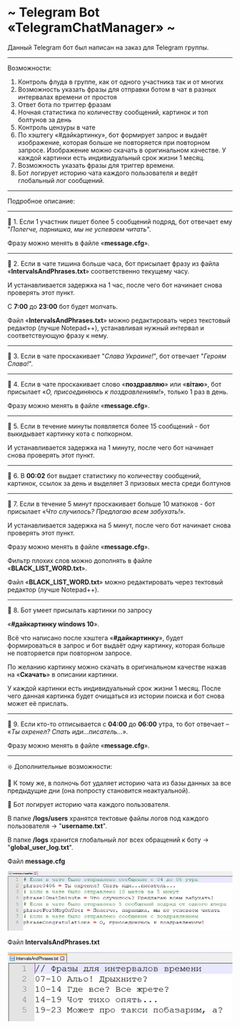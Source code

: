 # ~ Telegram Bot «TelegramChatManager» ~

Данный Telegram бот был написан на заказ для Telegram группы.

-----------------------------------

Возможности:
1. Контроль флуда в группе, как от одного участника так и от многих
2. Возможность указать фразы для отправки ботом в чат в разных интервалах времени от простоя
3. Ответ бота по триггер фразам
4. Ночная статистика по количеству сообщений, картинок и топ болтунов за день
5. Контроль цензуры в чате
6. По хэштегу «#дайкартинку», бот формирует запрос и выдаёт изображение, которая больше не повторяется при повторном запросе. Изображение можно скачать в оригинальном качестве. У каждой картинки есть индивидуальный срок жизни 1 месяц.
7. Возможность указать фразы для триггер времени.
8. Бот логирует историю чата каждого пользователя и ведёт глобальный лог сообщений. 

-----------------------------------

Подробное описание:

-----------------------------------

🔹 1. Если 1 участник пишет более 5 сообщений подряд, бот отвечает ему "*Полегче, парнишка, мы не успеваем читать*".

Фразу можно менять в файле «**message.cfg**».

-----------------------------------

🔹 2.	Если в чате тишина больше часа, бот присылает фразу из файла «**IntervalsAndPhrases.txt**» соответственно текущему часу.

И устанавливается задержка на 1 час, после чего бот начинает снова проверять этот пункт.

С **7:00** до **23:00** бот будет молчать.

Файл «**IntervalsAndPhrases.txt**» можно редактировать через текстовый редактор (лучше Notepad++),
устанавливая нужный интервал и соответствующую фразу к нему.

-----------------------------------

🔹 3. Если в чате проскакивает "*Слава Украине!*", бот отвечает "*Героям Слава!*".

-----------------------------------

🔹 4. Если в чате проскакивает слово «**поздравляю**» или «**вiтаю**», бот присылает «*О, присоединяюсь к поздравлениям!*», только 1 раз в день.

Фразу можно менять в файле «**message.cfg**».

-----------------------------------

🔹 5. Если в течение минуты появляется более 15 сообщений - бот выкидывает картинку кота с попкорном.

И устанавливается задержка на 1 минуту, после чего бот начинает снова проверять этот пункт.

-----------------------------------

🔹 6. В **00:02** бот выдает статистику по количеству сообщений, картинок, ссылок за день и выделяет 3 призовых места среди болтунов

-----------------------------------

🔹 7. Если в течение 5 минут проскакивает больше 10 матюков - бот присылает «*Что случилось? Предлагаю всем забухать!*».

И устанавливается задержка на 5 минут, после чего бот начинает снова проверять этот пункт.

Фразу можно менять в файле «**message.cfg**».

Фильтр плохих слов можно дополнять в файле «**BLACK_LIST_WORD.txt**».

Файл «**BLACK_LIST_WORD.txt**» можно редактировать через тектовый редактор (лучше Notepad++).

-----------------------------------

🔹 8. Бот умеет присылать картинки по запросу

«**#дайкартинку windows 10**».

Всё что написано после хэштега «**#дайкартинку**», будет формироваться в запрос и бот выдаёт одну картинку, которая больше не повторяется при повторном запросе.

По желанию картинку можно скачать в оригинальном качестве нажав на «**Скачать**» в описании картинки.

У каждой картинки есть индивидуальный срок жизни 1 месяц. После чего данная картинка будет очищаться из истории поиска и бот снова может её прислать.

-----------------------------------

🔹 9. Если кто-то отписывается с **04:00** до **06:00** утра, то бот отвечает – «*Ты охренел? Спать иди...писатель...*».

Фразу можно менять в файле «**message.cfg**».

-----------------------------------

❇️ Дополнительные возможности:

🔸 К тому же, в полночь бот удаляет историю чата из базы данных за все предыдущие дни (она попросту становится неактуальной).

🔸 Бот логирует историю чата каждого пользователя.
	
В папке **/logs/users** хранятся тектовые файлы логов под каждого пользователя -> "**username.txt**".
	
В папке **/logs** хранится глобальный лог всех обращений к боту -> "**global_user_log.txt**".

Файл **message.cfg**

![screen1](https://github.com/LexaCoronos/TelegramChatManager/blob/master/img/screenshot1.jpg)

Файл **IntervalsAndPhrases.txt**

![screen2](https://github.com/LexaCoronos/TelegramChatManager/blob/master/img/screenshot2.jpg)
